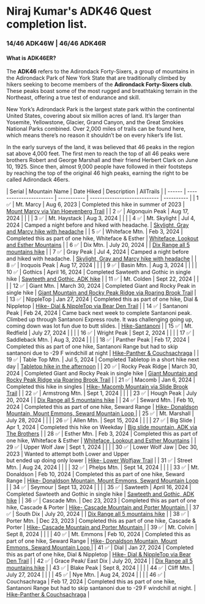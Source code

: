 # Niraj Kumar's ADK46 Quest completion list.
### 14/46 ADK46W | 46/46 ADK46R
#### What is ADK46ER? 
The **ADK46** refers to the Adirondack Forty-Sixers, a group of mountains in the Adirondack Park of New York State that are traditionally climbed by hikers seeking to become members of the **Adirondack Forty-Sixers club**. These peaks boast some of the most rugged and breathtaking terrain in the Northeast, offering a true test of endurance and skill.</p>
New York’s Adirondack Park is the largest state park within the continental United States, covering about six million acres of land. It’s larger than Yosemite, Yellowstone, Glacier, Grand Canyon, and the Great Smokies National Parks combined. Over 2,000 miles of trails can be found here, which means there’s no reason it shouldn’t be on every hiker’s life list.</p>
In the early surveys of the land, it was believed that 46 peaks in the region sat above 4,000 feet. The first men to reach the top of all 46 peaks were brothers Robert and George Marshall and their friend Herbert Clark on June 10, 1925. Since then, almost 9,000 people have followed in their footsteps by reaching the top of the original 46 high peaks, earning the right to be called Adirondack 46ers.</p>
| Serial | Mountain Name               | Date Hiked  | Description                  | AllTrails |
| ------                   | -----------------------    | -----------               | ---------------------------- | ---------- |
| 1 :white_check_mark:     | Mt. Marcy                  |  Aug 6, 2023              | Completed this hike in summer of 2023                             |    [Mount Marcy via Van Hoevenberg Trail](https://www.alltrails.com/explore/recording/evening-hike-at-mount-marcy-via-van-hoevenberg-trail-55603a5?u=i&sh=tovohx)          |
| 2   :white_check_mark:   | Algonquin Peak             |     Aug 17, 2024          |                              |            |
| 3  :white_check_mark:    | Mt. Haystack               |      Aug 3, 2024          |                              |            |
| 4  :white_check_mark:    | Mt. Skylight               |  Jul 4, 2024              |    Camped a night before and hiked with headache.                          |    [Skylight, Gray and Marcy hike with headache](https://www.alltrails.com/explore/recording/evening-hike-ad554d8-146)        |
| 5  :white_check_mark:    | Whiteface Mtn.             | Feb 3, 2024               |  Completed this as part of one hike, Whiteface & Esther | [Whiteface, Lookout and Esther Mountains](https://www.alltrails.com/explore/recording/evening-hike-at-whiteface-lookout-and-esther-mountains-46cd618?u=i&sh=tovohx)           |
| 6  :white_check_mark:    | Dix Mtn.                   |        July 20, 2024      |                              |      [Dix Range all 5 mountains hike](https://www.alltrails.com/explore/recording/evening-hike-9edda0f-154)      |
| 7 :white_check_mark:     | Gray Peak                  | Jul 4, 2024               |   Camped a night before and hiked with headache.                           |     [Skylight, Gray and Marcy hike with headache](https://www.alltrails.com/explore/recording/evening-hike-ad554d8-146)        |
| 8  :white_check_mark:    | Iroquois Peak              |   Aug 17, 2024            |                              |            |
| 9    :white_check_mark:  | Basin Mtn.                 |      Aug 3, 2024          |                              |            |
| 10 :white_check_mark:    | Gothics                    |  April 16, 2024           | Completed Sawteeth and Gothic in single hike                             | [Sawteeth and Gothic, ADK hike](https://www.alltrails.com/explore/recording/morning-hike-4f2b590-173?u=i&sh=tovohx)           |
| 11  :white_check_mark:   | Mt. Colden                 |   Sept 22, 2024           |                              |            |
| 12 :white_check_mark:    | Giant Mtn.                 |  March 30, 2024           | Completed Giant and Rocky Peak in single hike                             |  [Giant Mountain and Rocky Peak Ridge via Roaring Brook Trail](https://www.alltrails.com/explore/recording/evening-hike-at-giant-mountain-and-rocky-peak-ridge-via-roaring-brook-trail-88a839f?u=i&sh=tovohx)          |
| 13 :white_check_mark:    | NippleTop                  | Jan 27, 2024              | Completed this as part of one hike, Dial & Nippletop |   [Hike- Dial & NippleTop via Bear Den Trail](https://www.alltrails.com/explore/recording/evening-hike-at-nippletop-via-bear-den-trail-d8ea5f5?u=i&sh=tovohx)          |
| 14  :white_check_mark:   | Santanoni Peak             |    Feb 24, 2024           |     Came back next week to complete Santanoni peak. Climbed up through Santanoni Express route. It was challenging going up, coming down was lot fun due to butt slides.           |     [Hike-Santanoni](https://www.alltrails.com/explore/recording/evening-hike-at-santanoni-peak-9f53d83?u=i&sh=tovohx)        |
| 15   :white_check_mark:  | Mt. Redfield               |        July 27, 2024      |                              |            |
| 16  :white_check_mark:   | Wright Peak                |     Sept 2, 2024          |                              |            |
| 17   :white_check_mark:  | Saddleback Mtn.            |      Aug 3, 2024          |                              |            |
| 18 :white_check_mark:    | Panther Peak               |   Feb 17, 2024            |   Completed this as part of one hike, Santanoni Range but had to skip santanoni due to -29 F windchill at night                            |          [Hike-Panther & Couchsachraga](https://www.alltrails.com/widget/recording/hike-panther-ascent-000c076?u=i&sh=tovohx) |
| 19 :white_check_mark:    | Table Top Mtn.             |  Jul 5, 2024              |           Completed Tabletop in a short hike next day                   |  [Tabletop hike in the afternoon](https://www.alltrails.com/explore/recording/afternoon-hike-c215b44-449)          |
| 20 :white_check_mark:    | Rocky Peak Ridge           | March 30, 2024            |     Completed Giant and Rocky Peak in single hike                         |    [Giant Mountain and Rocky Peak Ridge via Roaring Brook Trail](https://www.alltrails.com/explore/recording/evening-hike-at-giant-mountain-and-rocky-peak-ridge-via-roaring-brook-trail-88a839f?u=i&sh=tovohx)        |
| 21 :white_check_mark:    | Macomb                     | Jan 6, 2024               | Completed this hike in singles |   [Hike- Macomb Mountain via Slide Brook Trail](https://www.alltrails.com/explore/recording/evening-hike-at-macomb-mountain-via-slide-brook-trail-2a27b81?u=i&sh=tovohx)          |
| 22   :white_check_mark:  | Armstrong Mtn.             |   Sept 1, 2024            |                              |            |
| 23  :white_check_mark:   | Hough Peak                 |      July 20, 2024        |                              |    [Dix Range all 5 mountains hike](https://www.alltrails.com/explore/recording/evening-hike-9edda0f-154)          |
| 24 :white_check_mark:    | Seward Mtn.                |   Feb 10, 2024            | Completed this as part of one hike, Seward Range                          | [Hike- Donaldson Mountain, Mount Emmons, Seward Mountain Loop ](https://www.alltrails.com/explore/recording/morning-hike-at-donaldson-mountain-mount-emmons-seward-mountain-loop-d627f44?u=i&sh=tovohx)            |
| 25  :white_check_mark:   | Mt. Marshall               |       July 28, 2024       |                              |            |
| 26 :white_check_mark:    | Allen Mtn.                 |  Sept 15, 2024            |                              |            |
| 27 :white_check_mark:    | Big Slide                  | Apr 1, 2024               |  Completed this hike on Weekday                            |  [Big slide mountain, ADK via The Brothers](https://www.alltrails.com/explore/recording/afternoon-hike-at-trail-planner-map-5a2afca-8?u=i&sh=tovohx)          |
| 28 :white_check_mark:    | Esther Mtn.                | Feb 3, 2024               | Completed this as part of one hike, Whiteface & Esther |    [Whiteface, Lookout and Esther Mountains](https://www.alltrails.com/explore/recording/evening-hike-at-whiteface-lookout-and-esther-mountains-46cd618?u=i&sh=tovohx)         |
| 29  :white_check_mark:   | Upper Wolf Jaw             |      Sept 1, 2024         |                              |            |
| 30 :white_check_mark:    | Lower Wolf Jaw             | Dec 30, 2023              | Wanted to attempt both Lower and Upper <br>but ended up doing only lower |     [Hike- Lower Wolfjaw Trail](https://www.alltrails.com/explore/recording/afternoon-hike-at-upper-and-lower-wolfjaw-trail-5f2c22c?u=i&sh=tovohx)        |
| 31  :white_check_mark:   | Street Mtn.                |  Aug 24, 2024             |                              |            |
| 32  :white_check_mark:   | Phelps Mtn.                |  Sept 14, 2024            |                              |            |
| 33 :white_check_mark:    | Mt. Donaldson              |   Feb 10, 2024            | Completed this as part of one hike, Seward Range                        |   [Hike- Donaldson Mountain, Mount Emmons, Seward Mountain Loop ](https://www.alltrails.com/explore/recording/morning-hike-at-donaldson-mountain-mount-emmons-seward-mountain-loop-d627f44?u=i&sh=tovohx)          |
| 34   :white_check_mark:  | Seymour                    |   Sept 13, 2024           |                              |            |
| 35 :white_check_mark:    | Sawteeth                   |  April 16, 2024           |   Completed Sawteeth and Gothic in single hike                           |    [Sawteeth and Gothic, ADK hike](https://www.alltrails.com/explore/recording/morning-hike-4f2b590-173?u=i&sh=tovohx)        |
| 36 :white_check_mark:    | Cascade Mtn.               | Dec 23, 2023              | Completed this as part of one hike, Cascade & Porter |    [Hike- Cascade Mountain and Porter Mountain ](https://www.alltrails.com/explore/recording/afternoon-hike-at-cascade-mountain-and-porter-mountain-via-cascade-mountain-trail-9b523b0?u=i&sh=tovohx)         |
| 37 :white_check_mark:    | South Dix                  |       July 20, 2024       |                              |   [Dix Range all 5 mountains hike](https://www.alltrails.com/explore/recording/evening-hike-9edda0f-154)           |
| 38 :white_check_mark:    | Porter Mtn.                | Dec 23, 2023              | Completed this as part of one hike, Cascade & Porter |     [Hike- Cascade Mountain and Porter Mountain ](https://www.alltrails.com/explore/recording/afternoon-hike-at-cascade-mountain-and-porter-mountain-via-cascade-mountain-trail-9b523b0?u=i&sh=tovohx)        |
| 39 :white_check_mark:    | Mt. Colvin                 |  Sept 8, 2024             |                              |            |
| 40 :white_check_mark:    | Mt. Emmons                 |   Feb 10, 2024            | Completed this as part of one hike, Seward Range                          |  [Hike- Donaldson Mountain, Mount Emmons, Seward Mountain Loop ](https://www.alltrails.com/explore/recording/morning-hike-at-donaldson-mountain-mount-emmons-seward-mountain-loop-d627f44?u=i&sh=tovohx)           |
| 41 :white_check_mark:    | Dial                       | Jan 27, 2024              | Completed this as part of one hike, Dial & Nippletop |    [Hike- Dial & NippleTop via Bear Den Trail](https://www.alltrails.com/explore/recording/evening-hike-at-nippletop-via-bear-den-trail-d8ea5f5?u=i&sh=tovohx)         |
| 42 :white_check_mark:    | Grace Peak/ East Dix       |   July 20, 2024           |                             |    [Dix Range all 5 mountains hike](https://www.alltrails.com/explore/recording/evening-hike-9edda0f-154)          |
| 43 :white_check_mark:    | Blake Peak                 | Sept 8, 2024              |                              |            |
| 44   :white_check_mark:  | Cliff Mtn.                 |      July 27, 2024        |                              |            |
| 45    :white_check_mark: | Nye Mtn.                   |   Aug 24, 2024            |                              |            |
| 46 :white_check_mark:    | Couchsachraga              |  Feb 17, 2024             |  Completed this as part of one hike, Santanoni Range but had to skip santanoni due to -29 F windchill at night.                           |          [Hike-Panther & Couchsachraga](https://www.alltrails.com/widget/recording/hike-panther-ascent-000c076?u=i&sh=tovohx)   |
